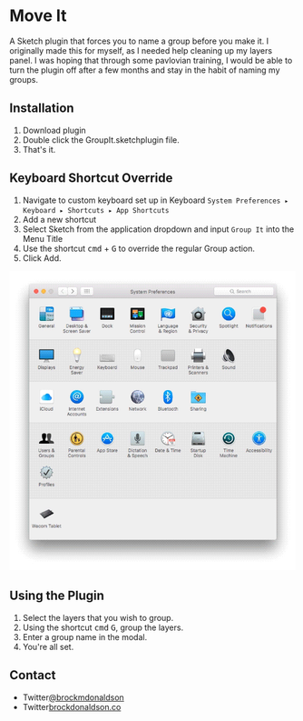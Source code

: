 # Move It
A Sketch plugin that forces you to name a group before you make it. I originally made this for myself, as I needed help cleaning up my layers panel. I was hoping that through some pavlovian training, I would be able to turn the plugin off after a few months and stay in the habit of naming my groups. 

## Installation
1. Download plugin
2. Double click the GroupIt.sketchplugin file.
3. That's it.

## Keyboard Shortcut Override 
1. Navigate to custom keyboard set up in Keyboard `System Preferences ▸ Keyboard ▸ Shortcuts ▸ App Shortcuts`
3. Add a new shortcut
4. Select Sketch from the application dropdown and input  `Group It` into the Menu Title
2. Use the shortcut <kbd>cmd</kbd> + <kbd>G</kbd> to override the regular Group action.
4. Click Add.

![Group It Screen](./images/GroupItShortcut.gif)

## Using the Plugin
1. Select the layers that you wish to group. 
2. Using the shortcut <kbd>cmd</kbd> <kbd>G</kbd>, group the layers.
3. Enter a group name in the modal.
4. You're all set.


## Contact
* Twitter[@brockmdonaldson](http://twitter.com/brockmdonaldson) 
* Twitter[brockdonaldson.co](http://brockdonaldson.co) 
